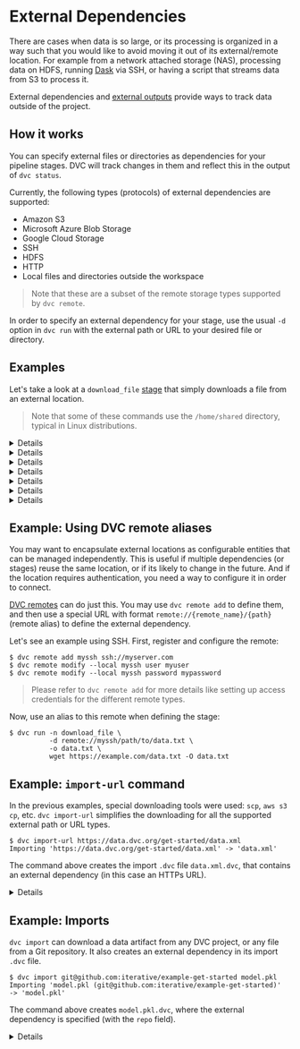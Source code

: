 # External Dependencies

There are cases when data is so large, or its processing is organized in a way
such that you would like to avoid moving it out of its external/remote location.
For example from a network attached storage (NAS), processing data on HDFS,
running [Dask](https://dask.org/) via SSH, or having a script that streams data
from S3 to process it.

External <abbr>dependencies</abbr> and
[external outputs](/doc/user-guide/managing-external-data) provide ways to track
data outside of the <abbr>project</abbr>.

## How it works

You can specify external files or directories as dependencies for your pipeline
stages. DVC will track changes in them and reflect this in the output of
`dvc status`.

Currently, the following types (protocols) of external dependencies are
supported:

- Amazon S3
- Microsoft Azure Blob Storage
- Google Cloud Storage
- SSH
- HDFS
- HTTP
- Local files and directories outside the <abbr>workspace</abbr>

> Note that these are a subset of the remote storage types supported by
> `dvc remote`.

In order to specify an external <abbr>dependency</abbr> for your stage, use the
usual `-d` option in `dvc run` with the external path or URL to your desired
file or directory.

## Examples

Let's take a look at a `download_file` [stage](/doc/command-reference/run) that
simply downloads a file from an external location.

> Note that some of these commands use the `/home/shared` directory, typical in
> Linux distributions.

<details>

### Click for Amazon S3

```dvc
$ dvc run -n download_file \
          -d s3://mybucket/data.txt \
          -o data.txt \
          aws s3 cp s3://mybucket/data.txt data.txt
```

</details>

<details>

### Click for Microsoft Azure Blob Storage

```dvc
$ dvc run -n download_file \
          -d azure://mycontainer/data.txt \
          -o data.txt \
          az storage copy \
                     -d data.json \
                     --source-account-name my-account \
                     --source-container mycontainer \
                     --source-blob data.txt
```

</details>

<details>

### Click for Google Cloud Storage

```dvc
$ dvc run -n download_file \
          -d gs://mybucket/data.txt \
          -o data.txt \
          gsutil cp gs://mybucket/data.txt data.txt
```

</details>

<details>

### Click for SSH

```dvc
$ dvc run -n download_file \
          -d ssh://user@example.com/path/to/data.txt \
          -o data.txt \
          scp user@example.com:/path/to/data.txt data.txt
```

⚠️ DVC requires both SSH and SFTP access to work with remote SSH locations.
Please check that you are able to connect both ways with tools like `ssh` and
`sftp` (GNU/Linux).

> Note that your server's SFTP root might differ from its physical root (`/`).

</details>

<details>

### Click for HDFS

```dvc
$ dvc run -n download_file \
          -d hdfs://user@example.com/data.txt \
          -o data.txt \
          hdfs fs -copyToLocal \
                  hdfs://user@example.com/data.txt data.txt
```

</details>

<details>

### Click for HTTP

> Including HTTPs

```dvc
$ dvc run -n download_file \
          -d https://example.com/data.txt \
          -o data.txt \
          wget https://example.com/data.txt -O data.txt
```

</details>

<details>

### Click for local file system paths

```dvc
$ dvc run -n download_file \
          -d /home/shared/data.txt \
          -o data.txt \
          cp /home/shared/data.txt data.txt
```

</details>

## Example: Using DVC remote aliases

You may want to encapsulate external locations as configurable entities that can
be managed independently. This is useful if multiple dependencies (or stages)
reuse the same location, or if its likely to change in the future. And if the
location requires authentication, you need a way to configure it in order to
connect.

[DVC remotes](/doc/command-reference/remote) can do just this. You may use
`dvc remote add` to define them, and then use a special URL with format
`remote://{remote_name}/{path}` (remote alias) to define the external
dependency.

Let's see an example using SSH. First, register and configure the remote:

```dvc
$ dvc remote add myssh ssh://myserver.com
$ dvc remote modify --local myssh user myuser
$ dvc remote modify --local myssh password mypassword
```

> Please refer to `dvc remote add` for more details like setting up access
> credentials for the different remote types.

Now, use an alias to this remote when defining the stage:

```dvc
$ dvc run -n download_file \
          -d remote://myssh/path/to/data.txt \
          -o data.txt \
          wget https://example.com/data.txt -O data.txt
```

## Example: `import-url` command

In the previous examples, special downloading tools were used: `scp`,
`aws s3 cp`, etc. `dvc import-url` simplifies the downloading for all the
supported external path or URL types.

```dvc
$ dvc import-url https://data.dvc.org/get-started/data.xml
Importing 'https://data.dvc.org/get-started/data.xml' -> 'data.xml'
```

The command above creates the import `.dvc` file `data.xml.dvc`, that contains
an external dependency (in this case an HTTPs URL).

<details>

### Expand to see resulting `.dvc` file

```yaml
# ...
deps:
  - etag: '"f432e270cd634c51296ecd2bc2f5e752-5"'
    path: https://data.dvc.org/get-started/data.xml
outs:
  - md5: a304afb96060aad90176268345e10355
    path: data.xml
    cache: true
    metric: false
    persist: false
```

DVC checks the headers returned by the server, looking for an
[HTTP ETag](https://en.wikipedia.org/wiki/HTTP_ETag) or a
[Content-MD5](https://tools.ietf.org/html/rfc1864) header, and uses it to
determine whether the source has changed and we need to download the file again.

</details>

## Example: Imports

`dvc import` can download a <abbr>data artifact</abbr> from any <abbr>DVC
project</abbr>, or any file from a Git repository. It also creates an external
dependency in its import `.dvc` file.

```dvc
$ dvc import git@github.com:iterative/example-get-started model.pkl
Importing 'model.pkl (git@github.com:iterative/example-get-started)'
-> 'model.pkl'
```

The command above creates `model.pkl.dvc`, where the external dependency is
specified (with the `repo` field).

<details>

### Expand to see resulting `.dvc` file

```yaml
# ...
deps:
  - path: model.pkl
    repo:
      url: git@github.com:iterative/example-get-started
      rev_lock: 6c73875a5f5b522f90b5afa9ab12585f64327ca7
outs:
  - md5: 3863d0e317dee0a55c4e59d2ec0eef33
    path: model.pkl
    cache: true
    metric: false
    persist: false
```

The `url` and `rev_lock` subfields under `repo` are used to save the origin and
[version](https://git-scm.com/docs/revisions) of the dependency, respectively.

</details>
